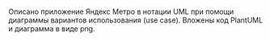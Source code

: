 Описано приложение Яндекс Метро в нотации UML при помощи диаграммы вариантов использования (use case). Вложены код PlantUML и диаграмма в виде png. 
